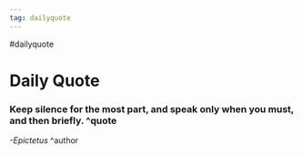 ```yaml
---
tag: dailyquote
---
```


#dailyquote

# Daily Quote

### Keep silence for the most part, and speak only when you must, and then briefly. ^quote
*-Epictetus* ^author
